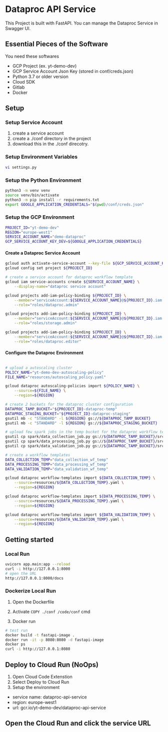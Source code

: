 # Dataproc API Service
This Project is built with FastAPI. You can manage the Dataproc Service in Swagger UI.

## Essential Pieces of the Software
You need these softwares

- GCP Project (ex. yt-demo-dev)
- GCP Service Account Json Key (stored in conf/creds.json)
- Python 3.7 or older version
- Cloud SDK 
- Gitlab
- Docker

## Setup

### Setup Service Account
1. create a service account
2. create a ./conf directory in the project
3. download this in the ./conf direcotry.
### Setup Environment Variables
```bash
vi settings.py
```

### Setup the Python Environment
```bash
python3 -m venv venv
source venv/bin/activate
python3 -m pip install -r requirements.txt
export GOOGLE_APPLICATION_CREDENTIALS="$(pwd)/conf/creds.json"
```

### Setup the GCP Environment
```bash
PROJECT_ID="yt-demo-dev"
REGION="europe-west1"
SERVICE_ACCOUNT_NAME="demo-dataproc"
GCP_SERVICE_ACCOUNT_KEY_DEV=${GOOGLE_APPLICATION_CREDENTIALS}
```
#### Create a Dataproc Service Account
```bash
gcloud auth activate-service-account --key-file ${GCP_SERVICE_ACCOUNT_KEY_DEV}
gcloud config set project ${PROJECT_ID}

# create a service account for dataproc workflow template
gcloud iam service-accounts create ${SERVICE_ACCOUNT_NAME} \
    --display-name="dataproc service account"

gcloud projects add-iam-policy-binding ${PROJECT_ID} \
    --member="serviceAccount:${SERVICE_ACCOUNT_NAME}@${PROJECT_ID}.iam.gserviceaccount.com" \
    --role="roles/dataproc.admin"

gcloud projects add-iam-policy-binding ${PROJECT_ID} \
    --member="serviceAccount:${SERVICE_ACCOUNT_NAME}@${PROJECT_ID}.iam.gserviceaccount.com" \
    --role="roles/storage.admin"

gcloud projects add-iam-policy-binding ${PROJECT_ID} \
    --member="serviceAccount:${SERVICE_ACCOUNT_NAME}@${PROJECT_ID}.iam.gserviceaccount.com" \
    --role="roles/dataproc.editor"
```

#### Configure the Dataproc Environment
```bash

# upload a autoscaling cluster
POLICY_NAME="yt-demo-dev-autoscaling-policy"
FILE_NAME="resources/autoscaling_policy.yaml"

gcloud dataproc autoscaling-policies import ${POLICY_NAME} \
    --source=${FILE_NAME} \
    --region=${REGION}

# create 2 buckets for the dataproc cluster configuration
DATAPROC_TAMP_BUCKET="${PROJECT_ID}-dataproc-temp"
DATAPROC_STAGING_BUCKET="${PROJECT_ID}-dataproc-staging"
gsutil mb -c "STANDARD" -l ${REGION} gs://${DATAPROC_TAMP_BUCKET}
gsutil mb -c "STANDARD" -l ${REGION} gs://${DATAPROC_STAGING_BUCKET}

# upload few spark jobs in the temp bucket for the dataproc workflow template
gsutil cp spark/data_collection_job.py gs://${DATAPROC_TAMP_BUCKET}/src/data_collection_job.py
gsutil cp spark/data_processing_job.py gs://${DATAPROC_TAMP_BUCKET}/src/data_processing_job.py
gsutil cp spark/data_validation_job.py gs://${DATAPROC_TAMP_BUCKET}/src/data_validation_job.py

# create a workflow templates
DATA_COLLECTION_TEMP="data_collection_wf_temp"
DATA_PROCESSING_TEMP="data_processing_wf_temp"
DATA_VALIDATION_TEMP="data_validation_wf_temp"

gcloud dataproc workflow-templates import ${DATA_COLLECTION_TEMP} \
    --source=resources/${DATA_COLLECTION_TEMP}.yaml \
    --region=${REGION}

gcloud dataproc workflow-templates import ${DATA_PROCESSING_TEMP} \
    --source=resources/${DATA_PROCESSING_TEMP}.yaml \
    --region=${REGION}

gcloud dataproc workflow-templates import ${DATA_VALIDATION_TEMP} \
    --source=resources/${DATA_VALIDATION_TEMP}.yaml \
    --region=${REGION}
```
## Getting started

### Local Run
```bash
uvicorn app.main:app --reload
curl -i http://127.0.0.1:8000
# open the URL
http://127.0.0.1:8000/docs

```

### Dockerize Local Run

1. Open the Dockerfile 
2. Activate `COPY ./conf /code/conf` cmd

2. Docker run 
```bash
# test run
docker build -t fastapi-image .
docker run -it -p 8080:8080 -d fastapi-image
docker ps
curl -i http://127.0.0.1:8080
```

## Deploy to Cloud Run (NoOps)
1. Open Cloud Code Extenstion
2. Select Deploy to Cloud Run
3. Setup the environment
- service name: dataproc-api-service
- region: europe-west1
- url: gcr.io/yt-demo-dev/dataproc-api-service

## Open the Cloud Run and click the service URL
